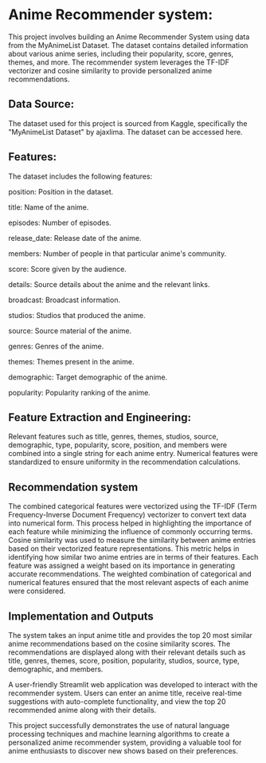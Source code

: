 # Anime Recommender system:
This project involves building an Anime Recommender System using data from the MyAnimeList Dataset. The dataset contains detailed information about various anime series, including their popularity, score, genres, themes, and more. The recommender system leverages the TF-IDF vectorizer and cosine similarity to provide personalized anime recommendations.

## Data Source:
The dataset used for this project is sourced from Kaggle, specifically the "MyAnimeList Dataset" by ajaxlima. The dataset can be accessed here.

## Features:
The dataset includes the following features:

position: Position in the dataset.
 
title: Name of the anime.

episodes: Number of episodes.

release_date: Release date of the anime.

members: Number of people in that particular anime's community.

score: Score given by the audience.

details: Source details about the anime and the relevant links.

broadcast: Broadcast information.

studios: Studios that produced the anime.

source: Source material of the anime.

genres: Genres of the anime.

themes: Themes present in the anime.

demographic: Target demographic of the anime.

popularity: Popularity ranking of the anime.

## Feature Extraction and Engineering:

Relevant features such as title, genres, themes, studios, source, demographic, type, popularity, score, position, and members were combined into a single string for each anime entry.
Numerical features were standardized to ensure uniformity in the recommendation calculations.

## Recommendation system

The combined categorical features were vectorized using the TF-IDF (Term Frequency-Inverse Document Frequency) vectorizer to convert text data into numerical form. This process helped in highlighting the importance of each feature while minimizing the influence of commonly occurring terms.
Cosine similarity was used to measure the similarity between anime entries based on their vectorized feature representations. This metric helps in identifying how similar two anime entries are in terms of their features.
Each feature was assigned a weight based on its importance in generating accurate recommendations. The weighted combination of categorical and numerical features ensured that the most relevant aspects of each anime were considered.

## Implementation and Outputs

The system takes an input anime title and provides the top 20 most similar anime recommendations based on the cosine similarity scores. The recommendations are displayed along with their relevant details such as title, genres, themes, score, position, popularity, studios, source, type, demographic, and members.

A user-friendly Streamlit web application was developed to interact with the recommender system. Users can enter an anime title, receive real-time suggestions with auto-complete functionality, and view the top 20 recommended anime along with their details.

This project successfully demonstrates the use of natural language processing techniques and machine learning algorithms to create a personalized anime recommender system, providing a valuable tool for anime enthusiasts to discover new shows based on their preferences.

